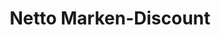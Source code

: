 ---
title: "Netto Marken-Discount"
url: /duisburg/netto-marken-discount-hoher-weg/
shop: Supermarkt
---